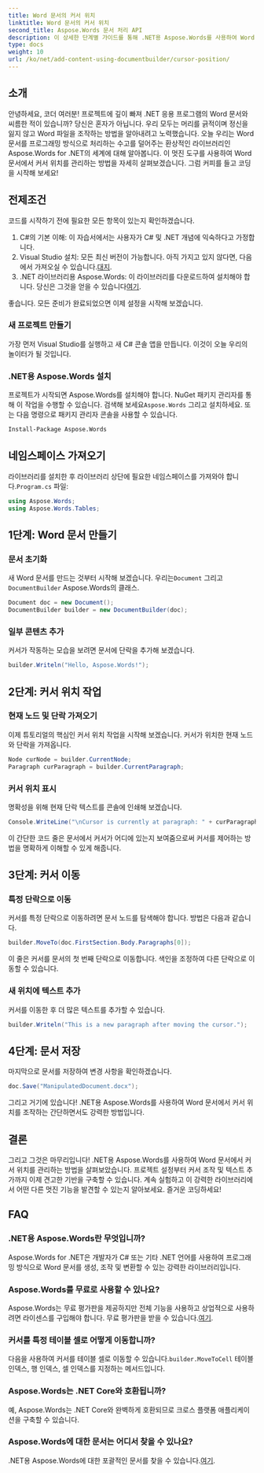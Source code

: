 ```yaml
---
title: Word 문서의 커서 위치
linktitle: Word 문서의 커서 위치
second_title: Aspose.Words 문서 처리 API
description: 이 상세한 단계별 가이드를 통해 .NET용 Aspose.Words를 사용하여 Word 문서에서 커서 위치를 관리하는 방법을 알아보세요. .NET 개발자에게 적합합니다.
type: docs
weight: 10
url: /ko/net/add-content-using-documentbuilder/cursor-position/
---
```

## 소개

안녕하세요, 코더 여러분! 프로젝트에 깊이 빠져 .NET 응용 프로그램의 Word 문서와 씨름한 적이 있습니까? 당신은 혼자가 아닙니다. 우리 모두는 머리를 긁적이며 정신을 잃지 않고 Word 파일을 조작하는 방법을 알아내려고 노력했습니다. 오늘 우리는 Word 문서를 프로그래밍 방식으로 처리하는 수고를 덜어주는 환상적인 라이브러리인 Aspose.Words for .NET의 세계에 대해 알아봅니다. 이 멋진 도구를 사용하여 Word 문서에서 커서 위치를 관리하는 방법을 자세히 살펴보겠습니다. 그럼 커피를 들고 코딩을 시작해 보세요!

## 전제조건

코드를 시작하기 전에 필요한 모든 항목이 있는지 확인하겠습니다.

1. C#의 기본 이해: 이 자습서에서는 사용자가 C# 및 .NET 개념에 익숙하다고 가정합니다.
2.  Visual Studio 설치: 모든 최신 버전이 가능합니다. 아직 가지고 있지 않다면, 다음에서 가져오실 수 있습니다.[대지](https://visualstudio.microsoft.com/).
3.  .NET 라이브러리용 Aspose.Words: 이 라이브러리를 다운로드하여 설치해야 합니다. 당신은 그것을 얻을 수 있습니다[여기](https://releases.aspose.com/words/net/).

좋습니다. 모든 준비가 완료되었으면 이제 설정을 시작해 보겠습니다.

### 새 프로젝트 만들기

가장 먼저 Visual Studio를 실행하고 새 C# 콘솔 앱을 만듭니다. 이것이 오늘 우리의 놀이터가 될 것입니다.

### .NET용 Aspose.Words 설치

 프로젝트가 시작되면 Aspose.Words를 설치해야 합니다. NuGet 패키지 관리자를 통해 이 작업을 수행할 수 있습니다. 검색해 보세요`Aspose.Words` 그리고 설치하세요. 또는 다음 명령으로 패키지 관리자 콘솔을 사용할 수 있습니다.

```bash
Install-Package Aspose.Words
```

## 네임스페이스 가져오기

 라이브러리를 설치한 후 라이브러리 상단에 필요한 네임스페이스를 가져와야 합니다.`Program.cs` 파일:

```csharp
using Aspose.Words;
using Aspose.Words.Tables;
```

## 1단계: Word 문서 만들기

### 문서 초기화

 새 Word 문서를 만드는 것부터 시작해 보겠습니다. 우리는`Document` 그리고`DocumentBuilder` Aspose.Words의 클래스.

```csharp
Document doc = new Document();
DocumentBuilder builder = new DocumentBuilder(doc);
```

### 일부 콘텐츠 추가

커서가 작동하는 모습을 보려면 문서에 단락을 추가해 보겠습니다.

```csharp
builder.Writeln("Hello, Aspose.Words!");
```

## 2단계: 커서 위치 작업

### 현재 노드 및 단락 가져오기

이제 튜토리얼의 핵심인 커서 위치 작업을 시작해 보겠습니다. 커서가 위치한 현재 노드와 단락을 가져옵니다.

```csharp
Node curNode = builder.CurrentNode;
Paragraph curParagraph = builder.CurrentParagraph;
```

### 커서 위치 표시

명확성을 위해 현재 단락 텍스트를 콘솔에 인쇄해 보겠습니다.

```csharp
Console.WriteLine("\nCursor is currently at paragraph: " + curParagraph.GetText());
```

이 간단한 코드 줄은 문서에서 커서가 어디에 있는지 보여줌으로써 커서를 제어하는 방법을 명확하게 이해할 수 있게 해줍니다.

## 3단계: 커서 이동

### 특정 단락으로 이동

커서를 특정 단락으로 이동하려면 문서 노드를 탐색해야 합니다. 방법은 다음과 같습니다.

```csharp
builder.MoveTo(doc.FirstSection.Body.Paragraphs[0]);
```

이 줄은 커서를 문서의 첫 번째 단락으로 이동합니다. 색인을 조정하여 다른 단락으로 이동할 수 있습니다.

### 새 위치에 텍스트 추가

커서를 이동한 후 더 많은 텍스트를 추가할 수 있습니다.

```csharp
builder.Writeln("This is a new paragraph after moving the cursor.");
```

## 4단계: 문서 저장

마지막으로 문서를 저장하여 변경 사항을 확인하겠습니다.

```csharp
doc.Save("ManipulatedDocument.docx");
```

그리고 거기에 있습니다! .NET용 Aspose.Words를 사용하여 Word 문서에서 커서 위치를 조작하는 간단하면서도 강력한 방법입니다.

## 결론

그리고 그것은 마무리입니다! .NET용 Aspose.Words를 사용하여 Word 문서에서 커서 위치를 관리하는 방법을 살펴보았습니다. 프로젝트 설정부터 커서 조작 및 텍스트 추가까지 이제 견고한 기반을 구축할 수 있습니다. 계속 실험하고 이 강력한 라이브러리에서 어떤 다른 멋진 기능을 발견할 수 있는지 알아보세요. 즐거운 코딩하세요!

## FAQ

### .NET용 Aspose.Words란 무엇입니까?

Aspose.Words for .NET은 개발자가 C# 또는 기타 .NET 언어를 사용하여 프로그래밍 방식으로 Word 문서를 생성, 조작 및 변환할 수 있는 강력한 라이브러리입니다.

### Aspose.Words를 무료로 사용할 수 있나요?

 Aspose.Words는 무료 평가판을 제공하지만 전체 기능을 사용하고 상업적으로 사용하려면 라이센스를 구입해야 합니다. 무료 평가판을 받을 수 있습니다.[여기](https://releases.aspose.com/).

### 커서를 특정 테이블 셀로 어떻게 이동합니까?

 다음을 사용하여 커서를 테이블 셀로 이동할 수 있습니다.`builder.MoveToCell` 테이블 인덱스, 행 인덱스, 셀 인덱스를 지정하는 메서드입니다.

### Aspose.Words는 .NET Core와 호환됩니까?

예, Aspose.Words는 .NET Core와 완벽하게 호환되므로 크로스 플랫폼 애플리케이션을 구축할 수 있습니다.

### Aspose.Words에 대한 문서는 어디서 찾을 수 있나요?

 .NET용 Aspose.Words에 대한 포괄적인 문서를 찾을 수 있습니다.[여기](https://reference.aspose.com/words/net/).
